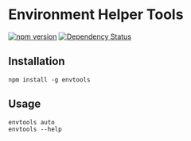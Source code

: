 Environment Helper Tools
==================

[![npm version](https://badge.fury.io/js/envtools.svg)](http://badge.fury.io/js/envtools) [![Dependency Status](https://gemnasium.com/aversini/envtools.svg)](https://gemnasium.com/aversini/envtools)

## Installation

```
npm install -g envtools
```

## Usage

```
envtools auto
envtools --help
```
